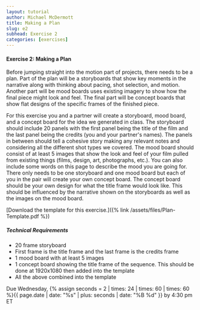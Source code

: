 ```yaml
---
layout: tutorial
author: Michael McDermott
title: Making a Plan
slug: e2
subhead: Exercise 2
categories: [exercises]
---
```

#### Exercise 2: Making a Plan
Before jumping straight into the motion part of projects, there needs to be a plan. Part of the plan will be a storyboards that show key moments in the narrative along with thinking about pacing, shot selection, and motion. Another part will be mood boards uses existing imagery to show how the final piece might look and feel. The final part will be concept boards that show flat designs of the specific frames of the finished piece.

For this exercise you and a partner will create a storyboard, mood board, and a concept board for the idea we generated in class. The storyboard should include 20 panels with the first panel being the title of the film and the last panel being the credits (you and your partner's names). The panels in between should tell a cohesive story making any relevant notes and considering all the different shot types we covered. The mood board should consist of at least 5 images that show the look and feel of your film pulled from existing things (films, design, art, photographs, etc.). You can also include some words on this page to describe the mood you are going for. There only needs to be one storyboard and one mood board but each of you in the pair will create your own concept board. The concept board should be your own design for what the title frame would look like. This should be influenced by the narrative shown on the storyboards as well as the images on the mood board.

[Download the template for this exercise.]({% link /assets/files/Plan-Template.pdf %})

##### Technical Requirements
* 20 frame storyboard
* First frame is the title frame and the last frame is the credits frame
* 1 mood board with at least 5 images
* 1 concept board showing the title frame of the sequence. This should be done at 1920x1080 then added into the template
* All the above combined into the template

<span class="due">Due Wednesday, {% assign seconds = 2 | times: 24 | times: 60 | times: 60 %}{{ page.date | date: "%s" | plus: seconds | date: "%B %d" }} by 4:30 pm ET</span>
